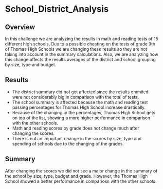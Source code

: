 # School_District_Analysis
## Overview
  In this challenge we are analyzing the results in math and reading tests of 15 different high schools. Due to a possible cheating on the tests of grade 9th of Thomas High Schools we are changing these results so they are not taking into account in the summary calculations. Also, we are analyzing how this change affects the results averages of the district and school grouping by size, type and budget.
## Results
  * The district summary did not get affected since the results ommited were not considerably big in comparison with the total of tests.
  * The school summary is affected because the math and reading test passing percentages for Thomas High School increase drastically.
  * Because of the changing in the percentages, Thomas High School gets on top of the list, showing a more higher performance in comparison with the other schools.
  * Math and reading scores by grade does not change much after changing the scores.
  * There is not an important change in the scores by size, type and spending of schools due to the changing of the grades.
## Summary
  After changing the scores we did not see a major change in the summary of the school by size, type, budget and grade. However, the Thomas High School showed a better performance in compariosn with the other schools.
  
